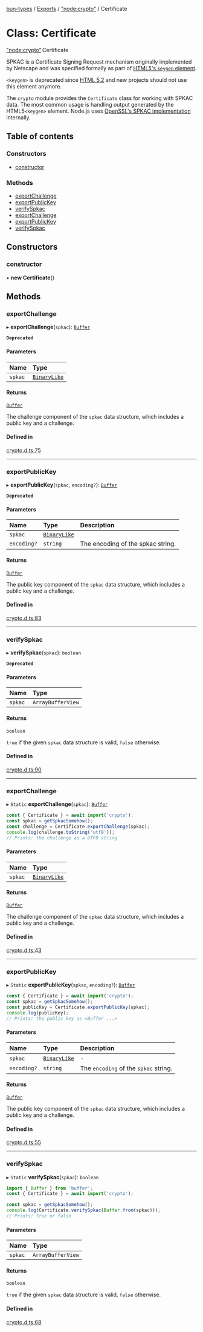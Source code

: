 [bun-types](../README.md) / [Exports](../modules.md) / ["node:crypto"](../modules/node_crypto_.md) / Certificate

# Class: Certificate

["node:crypto"](../modules/node_crypto_.md).Certificate

SPKAC is a Certificate Signing Request mechanism originally implemented by
Netscape and was specified formally as part of [HTML5's `keygen` element](https://developer.mozilla.org/en-US/docs/Web/HTML/Element/keygen).

`<keygen>` is deprecated since [HTML 5.2](https://www.w3.org/TR/html52/changes.html#features-removed) and new projects
should not use this element anymore.

The `crypto` module provides the `Certificate` class for working with SPKAC
data. The most common usage is handling output generated by the HTML5`<keygen>` element. Node.js uses [OpenSSL's SPKAC
implementation](https://www.openssl.org/docs/man1.1.0/apps/openssl-spkac.html) internally.

## Table of contents

### Constructors

- [constructor](node_crypto_.Certificate.md#constructor)

### Methods

- [exportChallenge](node_crypto_.Certificate.md#exportchallenge)
- [exportPublicKey](node_crypto_.Certificate.md#exportpublickey)
- [verifySpkac](node_crypto_.Certificate.md#verifyspkac)
- [exportChallenge](node_crypto_.Certificate.md#exportchallenge-1)
- [exportPublicKey](node_crypto_.Certificate.md#exportpublickey-1)
- [verifySpkac](node_crypto_.Certificate.md#verifyspkac-1)

## Constructors

### constructor

• **new Certificate**()

## Methods

### exportChallenge

▸ **exportChallenge**(`spkac`): [`Buffer`](../modules/buffer_.md#buffer)

**`Deprecated`**

#### Parameters

| Name | Type |
| :------ | :------ |
| `spkac` | [`BinaryLike`](../modules/crypto_.md#binarylike) |

#### Returns

[`Buffer`](../modules/buffer_.md#buffer)

The challenge component of the `spkac` data structure,
which includes a public key and a challenge.

#### Defined in

[crypto.d.ts:75](https://github.com/valgaze/bun-types/blob/5e53f27/crypto.d.ts#L75)

___

### exportPublicKey

▸ **exportPublicKey**(`spkac`, `encoding?`): [`Buffer`](../modules/buffer_.md#buffer)

**`Deprecated`**

#### Parameters

| Name | Type | Description |
| :------ | :------ | :------ |
| `spkac` | [`BinaryLike`](../modules/crypto_.md#binarylike) |  |
| `encoding?` | `string` | The encoding of the spkac string. |

#### Returns

[`Buffer`](../modules/buffer_.md#buffer)

The public key component of the `spkac` data structure,
which includes a public key and a challenge.

#### Defined in

[crypto.d.ts:83](https://github.com/valgaze/bun-types/blob/5e53f27/crypto.d.ts#L83)

___

### verifySpkac

▸ **verifySpkac**(`spkac`): `boolean`

**`Deprecated`**

#### Parameters

| Name | Type |
| :------ | :------ |
| `spkac` | `ArrayBufferView` |

#### Returns

`boolean`

`true` if the given `spkac` data structure is valid,
`false` otherwise.

#### Defined in

[crypto.d.ts:90](https://github.com/valgaze/bun-types/blob/5e53f27/crypto.d.ts#L90)

___

### exportChallenge

▸ `Static` **exportChallenge**(`spkac`): [`Buffer`](../modules/buffer_.md#buffer)

```js
const { Certificate } = await import('crypto');
const spkac = getSpkacSomehow();
const challenge = Certificate.exportChallenge(spkac);
console.log(challenge.toString('utf8'));
// Prints: the challenge as a UTF8 string
```

#### Parameters

| Name | Type |
| :------ | :------ |
| `spkac` | [`BinaryLike`](../modules/crypto_.md#binarylike) |

#### Returns

[`Buffer`](../modules/buffer_.md#buffer)

The challenge component of the `spkac` data structure, which includes a public key and a challenge.

#### Defined in

[crypto.d.ts:43](https://github.com/valgaze/bun-types/blob/5e53f27/crypto.d.ts#L43)

___

### exportPublicKey

▸ `Static` **exportPublicKey**(`spkac`, `encoding?`): [`Buffer`](../modules/buffer_.md#buffer)

```js
const { Certificate } = await import('crypto');
const spkac = getSpkacSomehow();
const publicKey = Certificate.exportPublicKey(spkac);
console.log(publicKey);
// Prints: the public key as <Buffer ...>
```

#### Parameters

| Name | Type | Description |
| :------ | :------ | :------ |
| `spkac` | [`BinaryLike`](../modules/crypto_.md#binarylike) | - |
| `encoding?` | `string` | The `encoding` of the `spkac` string. |

#### Returns

[`Buffer`](../modules/buffer_.md#buffer)

The public key component of the `spkac` data structure, which includes a public key and a challenge.

#### Defined in

[crypto.d.ts:55](https://github.com/valgaze/bun-types/blob/5e53f27/crypto.d.ts#L55)

___

### verifySpkac

▸ `Static` **verifySpkac**(`spkac`): `boolean`

```js
import { Buffer } from 'buffer';
const { Certificate } = await import('crypto');

const spkac = getSpkacSomehow();
console.log(Certificate.verifySpkac(Buffer.from(spkac)));
// Prints: true or false
```

#### Parameters

| Name | Type |
| :------ | :------ |
| `spkac` | `ArrayBufferView` |

#### Returns

`boolean`

`true` if the given `spkac` data structure is valid, `false` otherwise.

#### Defined in

[crypto.d.ts:68](https://github.com/valgaze/bun-types/blob/5e53f27/crypto.d.ts#L68)
